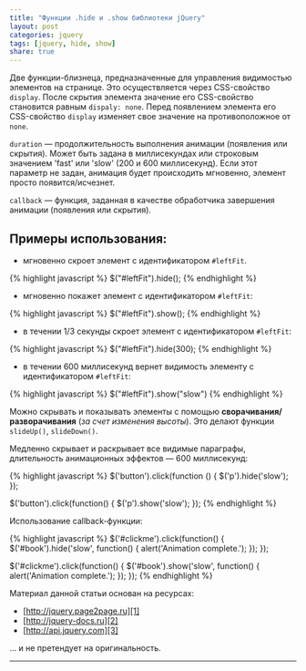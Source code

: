 ```yaml
---
title: "Функции .hide и .show библиотеки jQuery"
layout: post
categories: jquery
tags: [jquery, hide, show]
share: true
---
```


Две функции-близнеца, предназначенные для управления видимостью элементов на странице. Это осуществляется через CSS-свойство `display`. После скрытия элемента значение его CSS-свойство становится равным `dispaly: none`. Перед появлением элемента его CSS-свойство `display` изменяет свое значение на противоположное от `none`.

`duration` — продолжительность выполнения анимации (появления или скрытия). Может быть задана в миллисекундах или строковым значением 'fast' или 'slow' (200 и 600 миллисекунд). Если этот параметр не задан, анимация будет происходить мгновенно, элемент просто появится/исчезнет.

`callback` — функция, заданная в качестве обработчика завершения анимации (появления или скрытия).

## Примеры использования:

 - мгновенно скроет элемент с идентификатором `#leftFit`.

{% highlight javascript %}
$("#leftFit").hide();
{% endhighlight %}


 - мгновенно покажет элемент с идентификатором `#leftFit`:

{% highlight javascript %}
$("#leftFit").show();
{% endhighlight %}


 - в течении 1/3 секунды скроет элемент с идентификатором `#leftFit`:

{% highlight javascript %}
$("#leftFit").hide(300);
{% endhighlight %}

- в течении 600 миллисекунд вернет видимость элементу с идентификатором `#leftFit`:

{% highlight javascript %}
$("#leftFit").show("slow")
{% endhighlight %}

Можно скрывать и показывать элементы с помощью **сворачивания/разворачивания** (*за счет изменения высоты*). Это делают функции `slideUp()`, `slideDown()`.

Медленно скрывает и раскрывает все видимые параграфы, длительность анимационных эффектов — 600 миллисекунд:

{% highlight javascript %}
$('button').click(function () {
  $('p').hide('slow');
});

$('button').click(function() {
  $('p').show('slow');
});
{% endhighlight %}


Использование callback-функции:

{% highlight javascript %}
$('#clickme').click(function() {
  $('#book').hide('slow', function() {
    alert('Animation complete.');
  });
});

$('#clickme').click(function() {
  $('#book').show('slow', function() {
    alert('Animation complete.');
  });
});
{% endhighlight %}

Материал данной статьи основан на ресурсах:

* [http://jquery.page2page.ru][1]
* [http://jquery-docs.ru][2]
* [http://api.jquery.com][3]

... и не претендует на оригинальность.

***

[1]: http://jquery.page2page.ru "Hide and Show"
[2]: http://jquery-docs.ru "Hide and Show"
[3]: http://api.jquery.com "API jQuery"
